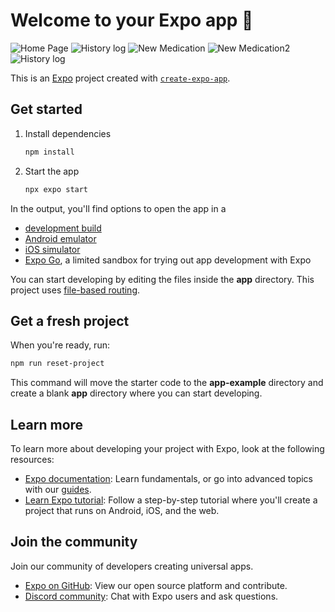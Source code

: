 # Welcome to your Expo app 👋

![Home Page](https://github.com/user-attachments/assets/d7c1d508-c828-4529-8143-1e87fde40778)
![History log](https://github.com/user-attachments/assets/ecf2e8c6-b4fd-4804-b538-4e2e2c1722b4)
![New Medication](https://github.com/user-attachments/assets/99592bcf-aaf3-4ae9-a740-34a7abe01073)
![New Medication2](https://github.com/user-attachments/assets/d2521c17-f6ce-48c7-a9cf-3240bebd2979)
![History log](https://github.com/user-attachments/assets/eb1652bc-fe31-41d1-a730-dcb6371f8265)


This is an [Expo](https://expo.dev) project created with [`create-expo-app`](https://www.npmjs.com/package/create-expo-app).

## Get started

1. Install dependencies

   ```bash
   npm install
   ```

2. Start the app

   ```bash
   npx expo start
   ```

In the output, you'll find options to open the app in a

- [development build](https://docs.expo.dev/develop/development-builds/introduction/)
- [Android emulator](https://docs.expo.dev/workflow/android-studio-emulator/)
- [iOS simulator](https://docs.expo.dev/workflow/ios-simulator/)
- [Expo Go](https://expo.dev/go), a limited sandbox for trying out app development with Expo

You can start developing by editing the files inside the **app** directory. This project uses [file-based routing](https://docs.expo.dev/router/introduction).

## Get a fresh project

When you're ready, run:

```bash
npm run reset-project
```

This command will move the starter code to the **app-example** directory and create a blank **app** directory where you can start developing.

## Learn more

To learn more about developing your project with Expo, look at the following resources:

- [Expo documentation](https://docs.expo.dev/): Learn fundamentals, or go into advanced topics with our [guides](https://docs.expo.dev/guides).
- [Learn Expo tutorial](https://docs.expo.dev/tutorial/introduction/): Follow a step-by-step tutorial where you'll create a project that runs on Android, iOS, and the web.

## Join the community

Join our community of developers creating universal apps.

- [Expo on GitHub](https://github.com/expo/expo): View our open source platform and contribute.
- [Discord community](https://chat.expo.dev): Chat with Expo users and ask questions.
